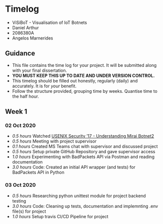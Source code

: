 # Timelog

* ViSiBoT - Visualisation of IoT Botnets
* Daniel Arthur
* 2086380A
* Angelos Marnerides

## Guidance

* This file contains the time log for your project. It will be submitted along with your final dissertation.
* **YOU MUST KEEP THIS UP TO DATE AND UNDER VERSION CONTROL.**
* This timelog should be filled out honestly, regularly (daily) and accurately. It is for *your* benefit.
* Follow the structure provided, grouping time by weeks.  Quantise time to the half hour.

## Week 1

### 02 Oct 2020
* *0.5 hours* Watched [USENIX Security ’17 - Understanding Mirai Botnet2](https://www.youtube.com/watch?v=1pywzRTJDaY)
* *0.5 hours* Meeting with project supervisor
* *0.1 hours* Created MS Teams chat with supervisor and discussed project
* *0.5 hours* Setup private GitHub Repository and gave supervisor access
* *1.0 hours* Experimenting with BadPackets API via Postman and reading documentation
* *3.0 hours* Code: Created an initial API wrapper (and tests) for BadPackets API in Python

### 03 Oct 2020
* *0.5 hours* Researching python unittest module for project backend testing
* *3.0 hours* Code: Cleaning up tests, documentation and implemnting .env file(s) for project
* *1.0 hours* Setup travis CI/CD Pipeline for project
